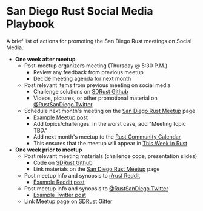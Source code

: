 # San Diego Rust Social Media Playbook

A brief list of actions for promoting the San Diego Rust meetings on Social Media.

* **One week after meetup**
  * Post-meetup organizers meeting (Thursday @ 5:30 P.M.)
    * Review any feedback from previous meetup
    * Decide meeting agenda for next month
  * Post relevant items from previous meeting on social media
    * Challenge solutions on [SDRust Github](http://github.com/sdrust)
    * Videos, pictures, or other promotional material on [@RustSanDiego Twitter](RustSanDiego)
  * Schedule next month's meeting on the [San Diego Rust Meetup](https://www.meetup.com/san-diego-rust/) page
    * [Example Meetup post](https://www.meetup.com/San-Diego-Rust/events/249505098/)
    * Add topics/challenges. In the worst case, add "Meeting topic TBD."
    * Add next month's meetup to the [Rust Community Calendar](https://calendar.google.com/calendar/embed?src=apd9vmbc22egenmtu5l6c5jbfc@group.calendar.google.com)
    * This ensures that the meetup will appear in [This Week in Rust](https://this-week-in-rust.org/)
* **One week prior to meetup**
  * Post relevant meeting materials (challenge code, presentation slides)
    * Code on [SDRust Github](http://github.com/sdrust)
    * Link materials on the [San Diego Rust Meetup](https://www.meetup.com/san-diego-rust/) page
  * Post meetup info and synopsis to [r/rust Reddit](http://reddit.com/r/rust/)
    * [Example Reddit post](https://www.reddit.com/r/rust/comments/5xqxi8/san_diego_rust_meetup_this_thursday/)
  * Post meetup info and synopsis to [@RustSanDiego Twitter](RustSanDiego)
    * [Example Twitter post](https://twitter.com/RustSanDiego/status/1006286264331579392)
  * Link Meetup page on [SDRust Gitter](https://gitter.im/sdrust/Lobby)
  